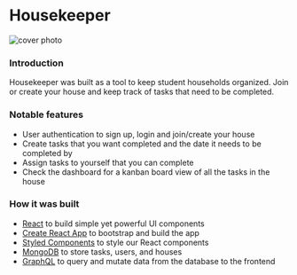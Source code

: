 # Housekeeper
![cover photo](https://i.imgur.com/V3SSAHR.png)

### Introduction

Housekeeper was built as a tool to keep student households organized. Join or create your house and keep track of tasks that need to be completed.

### Notable features

- User authentication to sign up, login and join/create your house
- Create tasks that you want completed and the date it needs to be completed by
- Assign tasks to yourself that you can complete
- Check the dashboard for a kanban board view of all the tasks in the house

### How it was built

- [React](https://reactjs.org/) to build simple yet powerful UI components
- [Create React App](https://facebook.github.io/create-react-app/) to bootstrap and build the app
- [Styled Components](https://www.styled-components.com/) to style our React components
- [MongoDB](https://www.mongodb.com/) to store tasks, users, and houses
- [GraphQL](https://graphql.org/) to query and mutate data from the database to the frontend
